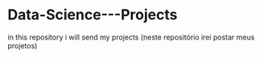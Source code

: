 # Data-Science---Projects
in this repository i will send my projects (neste repositório irei postar meus projetos)
